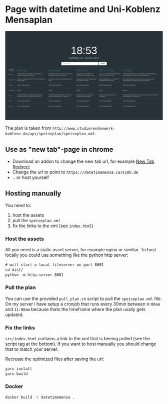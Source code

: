 # Page with datetime and Uni-Koblenz Mensaplan
![Screenshot of the tab](screenshot.png?raw=true "Screenshot")

The plan is taken from `http://www.studierendenwerk-koblenz.de/api/speiseplan/speiseplan.xml`.

## Use as "new tab"-page in chrome
* Download an addon to change the new tab url, for example [New Tab Redirect](https://chrome.google.com/webstore/detail/new-tab-redirect/icpgjfneehieebagbmdbhnlpiopdcmna?hl=de)
* Change the url to point to `https://datetimemensa.cars10k.de`
* .. or host yourself

## Hosting manually
You need to:

1. host the assets
2. pull the `speiseplan.xml`
3. fix the links to the xml (see `index.html`)

### Host the assets
All you need is a static asset server, for example nginx or similiar. To host locally you could use something like the python http server:
```
# will start a local fileserver on port 8001
cd dist/
python -m http.server 8001
```
### Pull the plan
You can use the provided `pull_plan.sh` script to pull the `speiseplan.xml` file.
On my server i have setup a cronjob that runs every 30min between `9:00am` and `11:00am` because thats the timeframe where the plan usally gets updated.

### Fix the links
`src/index.html` contains a link to the xml that is beeing pulled (see the script tag at the bottom). If you want to host manually you should change that to match your server.

Recreate the optimized files after saving the url:
```
yarn install
yarn build
```

### Docker

```bash
docker build -t datetimemensa .
```
